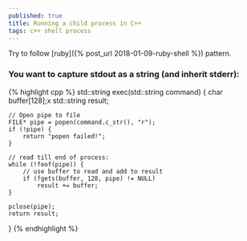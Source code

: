 ```yaml
---
published: true
title: Running a child process in C++
tags: c++ shell process
---
```

Try to follow [ruby]({% post_url 2018-01-09-ruby-shell %}) pattern.

### You want to capture stdout as a string (and inherit stderr):

{% highlight cpp %}
std::string exec(std::string command) {
    char buffer[128];x
    std::string result;

    // Open pipe to file
    FILE* pipe = popen(command.c_str(), "r");
    if (!pipe) {
        return "popen failed!";
    }

    // read till end of process:
    while (!feof(pipe)) {
        // use buffer to read and add to result
        if (fgets(buffer, 128, pipe) != NULL)
            result += buffer;
    }

    pclose(pipe);
    return result;
}
{% endhighlight %}
